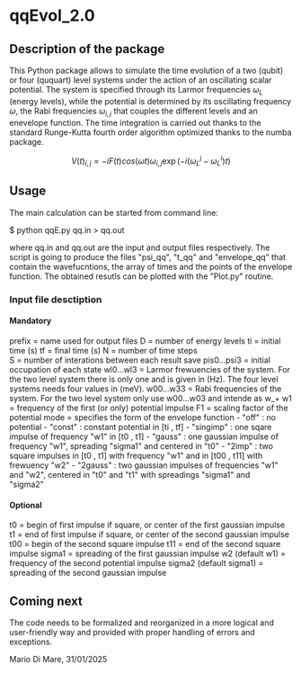 # qqEvol_2.0

## Description of the package

This Python package allows to simulate the time evolution of a two (qubit) or four (ququart) level systems under the action of an oscillating scalar potential. The system is specified through its Larmor frequencies $\omega_{L}$ (energy levels), while the potential is determined by its oscillating frequency $\omega$, the Rabi frequencies $\omega_{i,j}$ that couples the different levels and an enevelope function. The time integration is carried out thanks to the standard Runge-Kutta fourth order algorithm optimized thanks to the numba package. 

```math
V(t)_{i,j} = -i F(t) cos( \omega t ) \omega _{i,j} \exp(-i( \omega ^ {j}_{L}-\omega^{i}_{L})t)
```
## Usage

The main calculation can be started from command line:

\$ python qqE.py qq.in > qq.out

where qq.in and qq.out are the input and output files respectively. The script is going to produce the files "psi_qq", "t_qq" and "envelope_qq" that contain the wavefucntions, the array of times and the points of the envelope function. The obtained resutls can be plotted with the "Plot.py" routine.

### Input file desctiption

#### Mandatory
prefix                = name used for output files
D                     = number of energy levels
ti                    = initial time (s)
tf                    = final time (s)
N                     = number of time steps   
S                     = number of interations between each result save
pis0...psi3           = initial occupation of each state
wl0...wl3             = Larmor frewuencies of the system. For the two level system there is only one and is given in (Hz). The four level
                        systems needs four values in (meV). 
w00...w33             = Rabi frequencies of the system. For the two level system only use w00...w03 and intende as w_+
w1                    = frequency of the first (or only) potential impulse
F1                    = scaling factor of the potential
mode                  = specifies the form of the envelope function
                        - "off"     : no potential
                        - "const"   : constant potential in [ti , tf]
                        - "singimp" : one sqare impulse of frequency "w1" in [t0 , t1]
                        - "gauss"   : one gaussian impulse of frequency "w1", spreading "sigma1" and centered in "t0"
                        - "2imp"    : two square impulses in [t0 , t1] with frequency "w1" and in [t00 , t11] with frewuency "w2"
                        - "2gauss"  : two gaussian impulses of frequencies "w1" and "w2", centered in "t0" and "t1" with spreadings "sigma1" and  
                                      "sigma2" 

#### Optional
t0                      = begin of first impulse if square, or center of the first gaussian impulse 
t1                      = end of first impulse if square, or center of the second gaussian impulse 
t00                     = begin of the second square impulse
t11                     = end of the second square impulse
sigma1                  = spreading of the first gaussian impulse
w2     (default w1)     = frequency of the second potential impulse
sigma2 (default sigma1) = spreading of the second gaussian impulse

## Coming next

The code needs to be formalized and reorganized in a more logical and user-friendly way and provided with proper handling of errors and exceptions.


Mario Di Mare, 31/01/2025
